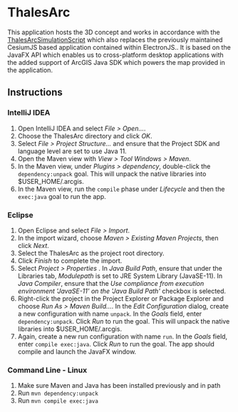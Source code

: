 # ThalesArc
This application hosts the 3D concept and works in accordance with the [ThalesArcSimulationScript](https://stgit.dcs.gla.ac.uk/tp3-2020-CS01/cs01-main/-/tree/master/ThalesArcSimulationScript) which also replaces the previously maintained CesiumJS based application contained within ElectronJS.. It is based on the JavaFX API which enables us to cross-platform desktop applications with the added support of ArcGIS Java SDK which powers the map provided in the application. 

## Instructions

### IntelliJ IDEA

1. Open IntelliJ IDEA and select _File > Open..._.
2. Choose the ThalesArc directory and click _OK_.
3. Select _File > Project Structure..._ and ensure that the Project SDK and language level are set to use Java 11.
4. Open the Maven view with _View > Tool Windows > Maven_.
5. In the Maven view, under _Plugins > dependency_, double-click the `dependency:unpack` goal. This will unpack the native libraries into $USER_HOME/.arcgis.
6. In the Maven view, run the `compile` phase under _Lifecycle_ and then the `exec:java` goal to run the app.

### Eclipse

1. Open Eclipse and select _File > Import_.
2. In the import wizard, choose _Maven > Existing Maven Projects_, then click _Next_.
3. Select the ThalesArc as the project root directory.
4. Click _Finish_ to complete the import.
5. Select _Project > Properties_ . In _Java Build Path_, ensure that under the Libraries tab, _Modulepath_ is set to JRE System Library (JavaSE-11). In _Java Compiler_, ensure that the _Use compliance from execution environment 'JavaSE-11' on the 'Java Build Path'_ checkbox is selected.
6. Right-click the project in the Project Explorer or Package Explorer and choose _Run As > Maven Build..._. In the _Edit Configuration_ dialog, create a new configuration with name `unpack`. In the _Goals_ field, enter `dependency:unpack`. Click _Run_ to run the goal. This will unpack the native libraries into $USER_HOME/.arcgis.
7. Again, create a new run configuration with name `run`. In the _Goals_ field, enter `compile exec:java`. Click _Run_ to run the goal. The app should compile and launch the JavaFX window.

### Command Line - Linux 
1. Make sure Maven and Java has been installed previously and in path
2. Run `mvn dependency:unpack`
3. Run `mvn compile exec:java` 
